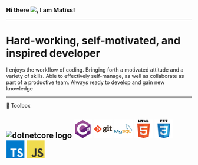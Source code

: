 ### Hi there <img src="https://raw.githubusercontent.com/MartinHeinz/MartinHeinz/master/wave.gif" width="30px">, I am Matīss!

---
Hard-working, self-motivated, and inspired developer
===
I enjoys the workflow of coding. Bringing forth a motivated attitude and
a variety of skills. Able to effectively self-manage, as well as 
collaborate as part of a productive team. Always ready to develop
and gain new knowledge

---
🧰 Toolbox

<img src="https://cdn.jsdelivr.net/gh/devicons/devicon/icons/dotnetcore/dotnetcore-original.svg" alt="dotnetcore logo" width="50" height="50"/> <img src="https://raw.githubusercontent.com/devicons/devicon/7a4ca8aa871d6dca81691e018d31eed89cb70a76/icons/csharp/csharp-original.svg" alt="dotnetcore logo" width="50" height="50"/> <img src="https://github.com/devicons/devicon/blob/master/icons/git/git-original-wordmark.svg" alt="git logo" width="50" height="50"/>  <img src="https://github.com/devicons/devicon/blob/master/icons/mysql/mysql-original-wordmark.svg" alt="git logo" width="50" height="50"/>  <img src="https://github.com/devicons/devicon/blob/master/icons/html5/html5-original-wordmark.svg" alt="git logo" width="50" height="50"/>  <img src="https://github.com/devicons/devicon/blob/master/icons/css3/css3-original-wordmark.svg" alt="git logo" width="50" height="50"/>  <img src="https://github.com/devicons/devicon/blob/master/icons/typescript/typescript-original.svg" alt="git logo" width="50" height="50"/> <img src="https://github.com/devicons/devicon/blob/master/icons/javascript/javascript-original.svg" alt="git logo" width="50" height="50"/>
---
<!--
**Krasns/Krasns** is a ✨ _special_ ✨ repository because its `README.md` (this file) appears on your GitHub profile.

Here are some ideas to get you started:

- 🔭 I’m currently working on ...
- 🌱 I’m currently learning ...
- 👯 I’m looking to collaborate on ...
- 🤔 I’m looking for help with ...
- 💬 Ask me about ...
- 📫 How to reach me: ...
- 😄 Pronouns: ...
- ⚡ Fun fact: ...
-->
